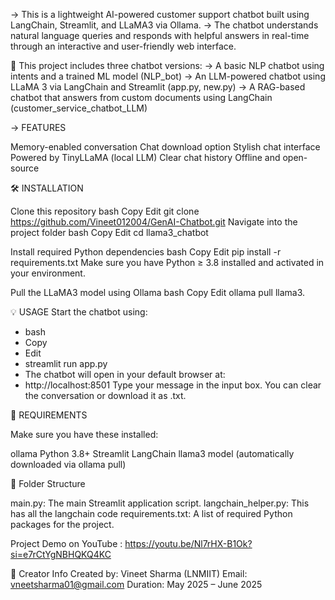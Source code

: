 -> This is a lightweight AI-powered customer support chatbot built using LangChain, Streamlit, and LLaMA3 via Ollama. -> The chatbot understands natural language queries and responds with helpful answers in real-time through an interactive and user-friendly web interface.



💬 This project includes three chatbot versions:
  -> A basic NLP chatbot using intents and a trained ML model (NLP_bot)
  -> An LLM-powered chatbot using LLaMA 3 via LangChain and Streamlit (app.py, new.py)
  -> A RAG-based chatbot that answers from custom documents using LangChain (customer_service_chatbot_LLM)





-> FEATURES

Memory-enabled conversation
Chat download option
Stylish chat interface
Powered by TinyLLaMA (local LLM)
Clear chat history
Offline and open-source



🛠 INSTALLATION

Clone this repository bash Copy Edit git clone https://github.com/Vineet012004/GenAI-Chatbot.git
Navigate into the project folder bash Copy Edit cd llama3_chatbot

Install required Python dependencies bash Copy Edit pip install -r requirements.txt Make sure you have Python ≥ 3.8 installed and activated in your environment.

Pull the LLaMA3 model using Ollama 
bash 
Copy 
Edit 
ollama pull llama3.




💡 USAGE
Start the chatbot using:

- bash
- Copy
- Edit
- streamlit run app.py
- The chatbot will open in your default browser at:
- http://localhost:8501
Type your message in the input box. You can clear the conversation or download it as .txt.



🧠 REQUIREMENTS

Make sure you have these installed:

ollama
Python 3.8+
Streamlit
LangChain
llama3 model (automatically downloaded via ollama pull)




📂 Folder Structure

main.py: The main Streamlit application script.
langchain_helper.py: This has all the langchain code
requirements.txt: A list of required Python packages for the project.


Project Demo on YouTube : https://youtu.be/Nl7rHX-B1Ok?si=e7rCtYgNBHQKQ4KC


📢 Creator Info Created by: Vineet Sharma (LNMIIT) Email: vneetsharma01@gmail.com 
    Duration: May 2025 – June 2025
